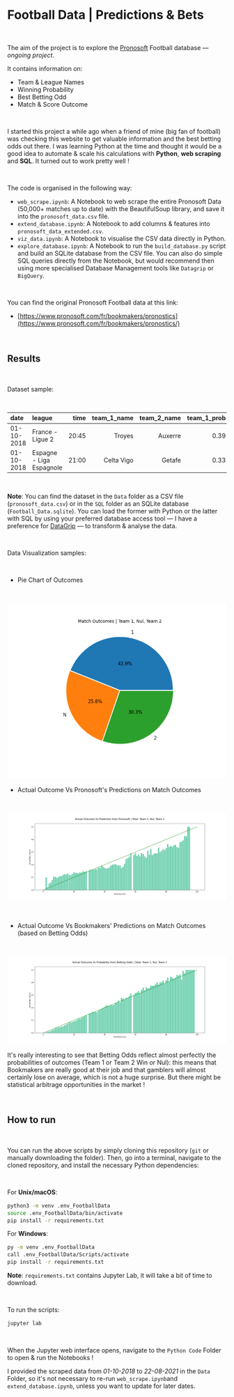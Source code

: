 # Football Data | Predictions & Bets

<br>

The aim of the project is to explore the [Pronosoft](https://www.pronosoft.com/fr/bookmakers/pronostics/) Football database — _ongoing project_.

It contains information on:
- Team & League Names
- Winning Probability
- Best Betting Odd
- Match & Score Outcome

<br>

I started this project a while ago when a friend of mine (big fan of football) was checking this website to get valuable information and the best betting odds out there. I was learning Python at the time and thought it would be a good idea to automate & scale his calculations with **Python**, **web scraping** and **SQL**. It turned out to work pretty well ! 

<br>

The code is organised in the following way:
- `web_scrape.ipynb`: A Notebook to web scrape the entire Pronosoft Data (50,000+ matches up to date) with the BeautifulSoup library, and save it into the `pronosoft_data.csv` file.
- `extend_database.ipynb`: A Notebook to add columns & features into `pronosoft_data_extended.csv`.
- `viz_data.ipynb`: A Notebook to visualise the CSV data directly in Python.
- `explore_database.ipynb`: A Notebook to run the `build_database.py` script and build an SQLite database from the CSV file. You can also do simple SQL queries directly from the Notebook, but would recommend then using more specialised Database Management tools like `Datagrip` or `BigQuery`.

<br>

You can find the original Pronosoft Football data at this link:

- [https://www.pronosoft.com/fr/bookmakers/pronostics](https://www.pronosoft.com/fr/bookmakers/pronostics/)

<br>



## Results

<br>

Dataset sample:

<br>

| date       | league                   | time  | team_1_name | team_2_name | team_1_prob | team_1_bet_odds | nul_prob | nul_bet_odds | team_2_prob | team_2_bet_odds | prediction_team_pronosoft | team_1_score | team_2_score |
|:-----------|:-------------------------|------:|------------:|------------:|------------:|----------------:|---------:|-------------:|------------:|----------------:|--------------------------:|-------------:|---------------:|
| 01-10-2018 | France - Ligue 2         | 20:45 | Troyes      | Auxerre     | 0.39        | 2.75            | 0.18        | 3.1  | 0.43        | 2.8             | None                      | 1            | 0            |
| 01-10-2018 | Espagne - Liga Espagnole | 21:00 | Celta Vigo  | Getafe      | 0.33        | 2.15            | 0.38        | 3.2  | 0.3         | 3.6             | N                         | 1            | 1            |

<br>

**Note**: You can find the dataset in the `Data` folder as a CSV file (`pronosoft_data.csv`) or in the `SQL` folder as an SQLite database (`Football_Data.sqlite`). You can load the former with Python or the latter with SQL by using your preferred database access tool — I have a preference for [DataGrip](https://www.jetbrains.com/datagrip/) — to transform & analyse the data.

<br>

Data Visualization samples:

<br>

- Pie Chart of Outcomes

<br>

![Proportion of Outcomes](https://github.com/paulcourty/FootballData/blob/main/Figures/Proportion%20of%20Outcomes.png)

- Actual Outcome Vs Pronosoft's Predictions on Match Outcomes

<br>

![Actual Outcome Vs Probability Predictions](https://github.com/paulcourty/FootballData/blob/main/Figures/Actual%20Outcome%20Vs%20Percentage%20Predictions.png)

<br>

- Actual Outcome Vs Bookmakers' Predictions on Match Outcomes (based on Betting Odds)

<br>

![Actual Outcome Vs Probabilities from Betting Odds](https://github.com/paulcourty/FootballData/blob/main/Figures/Actual%20Outcome%20Vs%20Percentage%20from%20Betting%20Odds.png)

It's really interesting to see that Betting Odds reflect almost perfectly the probabilities of outcomes (Team 1 or Team 2 Win or Nul): this means that Bookmakers are really good at their job and that gamblers will almost certainly lose on average, which is not a huge surprise. But there might be statistical arbitrage opportunities in the market ! 

<br>



## How to run

<br>

You can run the above scripts by simply cloning this repository (`git` or manually downloading the folder). Then, go into a terminal, navigate to the cloned repository, and install the necessary Python dependencies:

<br>

For **Unix/macOS**:

```sh
python3 -m venv .env_FootballData
source .env_FootballData/bin/activate
pip install -r requirements.txt   
```

For **Windows**:

```sh
py -m venv .env_FootballData
call .env_FootballData/Scripts/activate
pip install -r requirements.txt   
```

**Note**: `requirements.txt` contains Jupyter Lab, it will take a bit of time to download.

<br>

To run the scripts:

```sh
jupyter lab
``` 

<br>

When the Jupyter web interface opens, navigate to the `Python Code` Folder to open & run the Notebooks !

I provided the scraped data from _01-10-2018_ to _22-08-2021_ in the `Data` Folder, so it's not necessary to re-run `web_scrape.ipynb`and `extend_database.ipynb`, unless you want to update for later dates.